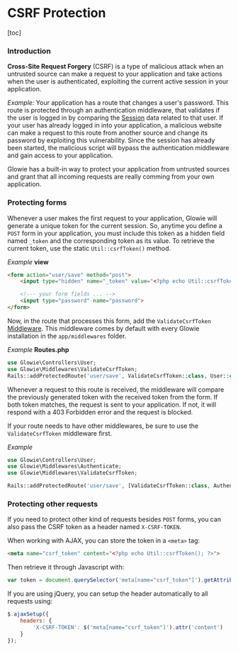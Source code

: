 # CSRF Protection

[toc]

### Introduction
**Cross-Site Request Forgery** (CSRF) is a type of malicious attack when an untrusted source can make a request to your application and take actions when the user is authenticated, exploiting the current active session in your application.

_Example:_ Your application has a route that changes a user's password. This route is protected through an authentication middleware, that validates if the user is logged in by comparing the [Session](docs/%%version%%/forms-and-data/session) data related to that user. If your user has already logged in into your application, a malicious website can make a request to this route from another source and change its password by exploiting this vulnerability. Since the session has already been started, the malicious script will bypass the authentication middleware and gain access to your application.

Glowie has a built-in way to protect your application from untrusted sources and grant that all incoming requests are really comming from your own application.

### Protecting forms
Whenever a user makes the first request to your application, Glowie will generate a unique token for the current session. So, anytime you define a `POST` form in your application, you must include this token as a hidden field named `_token` and the corresponding token as its value. To retrieve the current token, use the static `Util::csrfToken()` method.

_Example_
**view**
```html
<form action="user/save" method="post">
    <input type="hidden" name="_token" value="<?php echo Util::csrfToken(); ?>">

    <!--- your form fields ... -->
    <input type="password" name="password">
</form>
```

Now, in the route that processes this form, add the `ValidateCsrfToken` [Middleware](docs/%%version%%/basic-application-modules/middlewares). This middleware comes by default with every Glowie installation in the `app/middlewares` folder.

_Example_
**Routes.php**
```php
use Glowie\Controllers\User;
use Glowie\Middlewares\ValidateCsrfToken;
Rails::addProtectedRoute('user/save', ValidateCsrfToken::class, User::class, 'save');
```

Whenever a request to this route is received, the middleware will compare the previously generated token with the received token from the form. If both token matches, the request is sent to your application. If not, it will respond with a 403 Forbidden error and the request is blocked.

If your route needs to have other middlewares, be sure to use the `ValidateCsrfToken` middleware first.

_Example_
```php
use Glowie\Controllers\User;
use Glowie\Middlewares\Authenticate;
use Glowie\Middlewares\ValidateCsrfToken;

Rails::addProtectedRoute('user/save', [ValidateCsrfToken::class, Authenticate::class], User::class, 'save');
```

### Protecting other requests
If you need to protect other kind of requests besides `POST` forms, you can also pass the CSRF token as a header named `X-CSRF-TOKEN`.

When working with AJAX, you can store the token in a `<meta>` tag:

```html
<meta name="csrf_token" content="<?php echo Util::csrfToken(); ?>">
```

Then retrieve it through Javascript with:

```js
var token = document.querySelector('meta[name="csrf_token"]').getAttribute('content');
```

If you are using jQuery, you can setup the header automatically to all requests using:

```js
$.ajaxSetup({
    headers: {
        'X-CSRF-TOKEN': $('meta[name="csrf_token"]').attr('content')
    }
});
```
